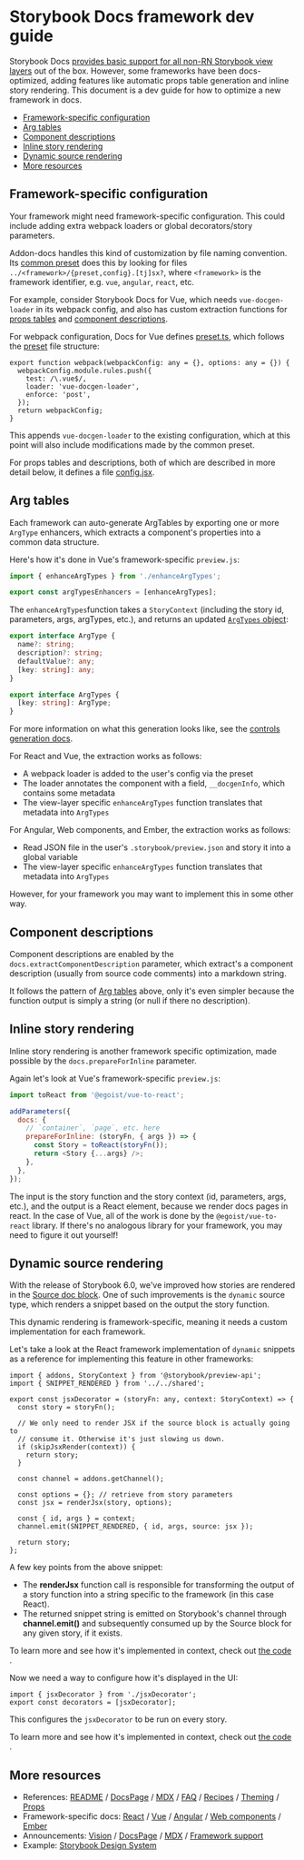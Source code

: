 <h1>Storybook Docs framework dev guide</h1>

Storybook Docs [provides basic support for all non-RN Storybook view layers](../README.md#framework-support) out of the box. However, some frameworks have been docs-optimized, adding features like automatic props table generation and inline story rendering. This document is a dev guide for how to optimize a new framework in docs.

- [Framework-specific configuration](#framework-specific-configuration)
- [Arg tables](#arg-tables)
- [Component descriptions](#component-descriptions)
- [Inline story rendering](#inline-story-rendering)
- [Dynamic source rendering](#dynamic-source-rendering)
- [More resources](#more-resources)

## Framework-specific configuration

Your framework might need framework-specific configuration. This could include adding extra webpack loaders or global decorators/story parameters.

Addon-docs handles this kind of customization by file naming convention. Its [common preset](https://github.com/storybookjs/storybook/blob/next/addons/docs/src/frameworks/common/preset.ts) does this by looking for files `../<framework>/{preset,config}.[tj]sx?`, where `<framework>` is the framework identifier, e.g. `vue`, `angular`, `react`, etc.

For example, consider Storybook Docs for Vue, which needs `vue-docgen-loader` in its webpack config, and also has custom extraction functions for [props tables](#props-tables) and [component descriptions](#component-descriptions).

For webpack configuration, Docs for Vue defines [preset.ts](https://github.com/storybookjs/storybook/blob/next/addons/docs/src/frameworks/vue/preset.ts), which follows the [preset](https://storybook.js.org/docs/vue/api/presets) file structure:

```
export function webpack(webpackConfig: any = {}, options: any = {}) {
  webpackConfig.module.rules.push({
    test: /\.vue$/,
    loader: 'vue-docgen-loader',
    enforce: 'post',
  });
  return webpackConfig;
}
```

This appends `vue-docgen-loader` to the existing configuration, which at this point will also include modifications made by the common preset.

For props tables and descriptions, both of which are described in more detail below, it defines a file [config.jsx](https://github.com/storybookjs/storybook/blob/next/addons/docs/src/frameworks/vue/config.jsx).

## Arg tables

Each framework can auto-generate ArgTables by exporting one or more `ArgType` enhancers, which extracts a component's properties into a common data structure.

Here's how it's done in Vue's framework-specific `preview.js`:

```js
import { enhanceArgTypes } from './enhanceArgTypes';

export const argTypesEnhancers = [enhanceArgTypes];
```

The `enhanceArgTypes`function takes a `StoryContext` (including the story id, parameters, args, argTypes, etc.), and returns an updated [`ArgTypes` object](https://github.com/storybookjs/storybook/blob/master/lib/addons/src/types.ts#L38-L47):

```ts
export interface ArgType {
  name?: string;
  description?: string;
  defaultValue?: any;
  [key: string]: any;
}

export interface ArgTypes {
  [key: string]: ArgType;
}
```

For more information on what this generation looks like, see the [controls generation docs](https://github.com/storybookjs/storybook/blob/next/addons/controls/README.md#my-controls-arent-being-auto-generated-what-should-i-do).

For React and Vue, the extraction works as follows:

- A webpack loader is added to the user's config via the preset
- The loader annotates the component with a field, `__docgenInfo`, which contains some metadata
- The view-layer specific `enhanceArgTypes` function translates that metadata into `ArgTypes`

For Angular, Web components, and Ember, the extraction works as follows:

- Read JSON file in the user's `.storybook/preview.json` and story it into a global variable
- The view-layer specific `enhanceArgTypes` function translates that metadata into `ArgTypes`

However, for your framework you may want to implement this in some other way.

## Component descriptions

Component descriptions are enabled by the `docs.extractComponentDescription` parameter, which extract's a component description (usually from source code comments) into a markdown string.

It follows the pattern of [Arg tables](#arg-tables) above, only it's even simpler because the function output is simply a string (or null if there no description).

## Inline story rendering

Inline story rendering is another framework specific optimization, made possible by the `docs.prepareForInline` parameter.

Again let's look at Vue's framework-specific `preview.js`:

```js
import toReact from '@egoist/vue-to-react';

addParameters({
  docs: {
    // `container`, `page`, etc. here
    prepareForInline: (storyFn, { args }) => {
      const Story = toReact(storyFn());
      return <Story {...args} />;
    },
  },
});
```

The input is the story function and the story context (id, parameters, args, etc.), and the output is a React element, because we render docs pages in react. In the case of Vue, all of the work is done by the `@egoist/vue-to-react` library. If there's no analogous library for your framework, you may need to figure it out yourself!

## Dynamic source rendering

With the release of Storybook 6.0, we've improved how stories are rendered in the [Source doc block](https://storybook.js.org/docs/react/writing-docs/doc-blocks#source). One of such improvements is the `dynamic` source type, which renders a snippet based on the output the story function.

This dynamic rendering is framework-specific, meaning it needs a custom implementation for each framework.

Let's take a look at the React framework implementation of `dynamic` snippets as a reference for implementing this feature in other frameworks:

```tsx
import { addons, StoryContext } from '@storybook/preview-api';
import { SNIPPET_RENDERED } from '../../shared';

export const jsxDecorator = (storyFn: any, context: StoryContext) => {
  const story = storyFn();

  // We only need to render JSX if the source block is actually going to
  // consume it. Otherwise it's just slowing us down.
  if (skipJsxRender(context)) {
    return story;
  }

  const channel = addons.getChannel();

  const options = {}; // retrieve from story parameters
  const jsx = renderJsx(story, options);

  const { id, args } = context;
  channel.emit(SNIPPET_RENDERED, { id, args, source: jsx });

  return story;
};
```

A few key points from the above snippet:

- The **renderJsx** function call is responsible for transforming the output of a story function into a string specific to the framework (in this case React).
- The returned snippet string is emitted on Storybook's channel through **channel.emit()** and subsequently consumed up by the Source block for any given story, if it exists.

<div class="aside">
 To learn more and see how it's implemented in context, check out <a href="https://github.com/storybookjs/storybook/blob/next/addons/docs/src/frameworks/react/jsxDecorator.tsx">the code</a> .
</div>

Now we need a way to configure how it's displayed in the UI:

```tsx
import { jsxDecorator } from './jsxDecorator';
export const decorators = [jsxDecorator];
```

This configures the `jsxDecorator` to be run on every story.

<div class="aside">
 To learn more and see how it's implemented in context, check out <a href="https://github.com/storybookjs/storybook/blob/next/addons/docs/src/frameworks/react/jsxDecorator.tsx">the code</a> .
</div>

## More resources

- References: [README](../README.md) / [DocsPage](docspage.md) / [MDX](mdx.md) / [FAQ](faq.md) / [Recipes](recipes.md) / [Theming](theming.md) / [Props](props-tables.md)
- Framework-specific docs: [React](../react/README.md) / [Vue](../vue/README.md) / [Angular](../angular/README.md) / [Web components](../web-components/README.md) / [Ember](../ember/README.md)
- Announcements: [Vision](https://medium.com/storybookjs/storybook-docs-sneak-peak-5be78445094a) / [DocsPage](https://medium.com/storybookjs/storybook-docspage-e185bc3622bf) / [MDX](https://medium.com/storybookjs/rich-docs-with-storybook-mdx-61bc145ae7bc) / [Framework support](https://medium.com/storybookjs/storybook-docs-for-new-frameworks-b1f6090ee0ea)
- Example: [Storybook Design System](https://github.com/storybookjs/design-system)
